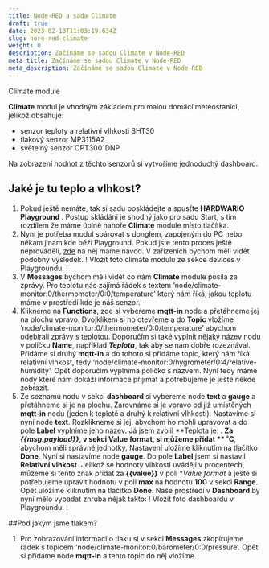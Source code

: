 ```yaml
---
title: Node-RED a sada Climate
draft: true
date: 2023-02-13T11:03:19.634Z
slug: nore-red-climate
weight: 0
description: Začínáme se sadou Climate v Node-RED
meta_title: Začínáme se sadou Climate v Node-RED
meta_description: Začínáme se sadou Climate v Node-RED
---
```

Climate module

**Climate** modul je vhodným základem pro malou domácí meteostanici, jelikož obsahuje:

- senzor teploty a relativní vlhkosti SHT30
- tlakový senzor MP3115A2
- světelný senzor OPT3001DNP


Na zobrazení hodnot z těchto senzorů si vytvoříme jednoduchý dashboard. 

## Jaké je tu teplo a vlhkost? 

1. Pokud ještě nemáte, tak si sadu poskládejte a spusťte **HARDWARIO Playground** . Postup skládání je shodný jako pro sadu Start, s tím rozdílem že máme úplně nahoře **Climate** module místo tlačítka. 
2. Nyní je potřeba modul spárovat s donglem, zapojeným do PC nebo někam jinam kde běží Playground. Pokud jste tento proces ještě neprováděli, [zde](https://www.hardwario.com/cs/education/tutorials/jak-sparovat-kit/) na něj máme návod. V zařízeních bychom měli vidět podobný výsledek. 
! Vložit foto climate modulu ze sekce devices v Playgroundu. ! 
3. V **Messages** bychom měli vidět co nám **Climate** module posílá za zprávy. Pro teplotu nás zajímá řádek s textem ‘node/climate-monitor:0/thermometer/0:0/temperature’ který nám říká, jakou teplotu máme v prostředí kde je náš senzor. 
4. Klikneme na **Functions**, zde si vybereme **mqtt-in** node a přetáhneme jej na plochu vpravo. Dvojklikem si ho otevřeme a do **Topic** vložíme ‘node/climate-monitor:0/thermometer/0:0/temperature’ abychom odebírali zprávy s teplotou. Doporučím si také vyplnit nějaký název nodu v políčku **Name**, například **_Teplota_**, tak aby se nám dobře rozeznával. Přidáme si druhý **mqtt-in** a do tohoto si přidáme topic, který nám říká relativní vlhkost, tedy ‘node/climate-monitor:0/hygrometer/0:4/relative-humidity’. Opět doporučím vyplnima políčko s názvem. Nyní tedy máme nody které nám dokáží informace přijímat a potřebujeme je ještě někde zobrazit.
5. Ze seznamu nodu v sekci **dashboard** si vybereme node **text** a **gauge** a přetáhneme si je na plochu. Zarovnáme si je vpravo od již umístěných **mqtt-in** nodu (jeden k teplotě a druhý k relativní vlhkosti). 
Nastavíme si nyní node **text**. Rozklikneme si jej, abychom ho mohli upravovat a do pole **Label** vyplníme jeho název. Já jsem zvolil **Teplota je: **. Za **_{{msg.payload}}_**, v sekci **Value format**, si můžeme přidat ** ˚C**, abychom měli správné jednotky. Nastavení uložíme kliknutím na tlačítko **Done**.
Nyní si nastavíme node **gauge**. Do pole **Label** jsem si nastavil **Relativní vlhkost**. Jelikož se hodnoty vlhkosti uvádějí v procentech, můžeme si tento znak přidat za **{{value}}** v poli **_Value format_* a ještě si potřebujeme upravit hodnotu v poli **max** na hodnotu **100** v sekci **Range**. Opět uložíme kliknutím na tlačítko **Done**. 
Naše prostředí v **Dashboard** by nyní mělo vypadat zhruba nějak takto: 
! Vložit foto dashboardu v Playgroundu. ! 

##Pod jakým jsme tlakem? 

1. Pro zobrazování informací o tlaku si v sekci **Messages** zkopírujeme řádek s topicem ‘node/climate-monitor:0/barometer/0:0/pressure‘. Opět si přidáme node **mqtt-in** a tento topic do něj vložíme.

